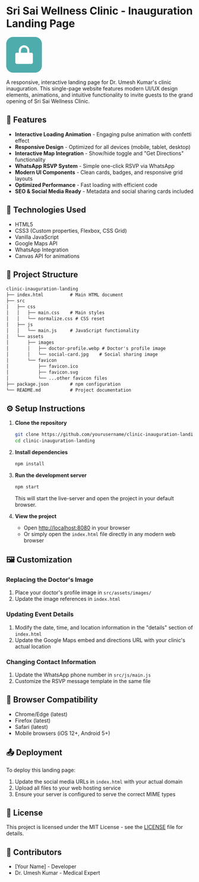# Sri Sai Wellness Clinic - Inauguration Landing Page

![Clinic Logo](src/assets/favicon/favicon-96x96.png)

A responsive, interactive landing page for Dr. Umesh Kumar's clinic inauguration. This single-page website features modern UI/UX design elements, animations, and intuitive functionality to invite guests to the grand opening of Sri Sai Wellness Clinic.

## 🌟 Features

- **Interactive Loading Animation** - Engaging pulse animation with confetti effect
- **Responsive Design** - Optimized for all devices (mobile, tablet, desktop)
- **Interactive Map Integration** - Show/hide toggle and "Get Directions" functionality
- **WhatsApp RSVP System** - Simple one-click RSVP via WhatsApp
- **Modern UI Components** - Clean cards, badges, and responsive grid layouts
- **Optimized Performance** - Fast loading with efficient code
- **SEO & Social Media Ready** - Metadata and social sharing cards included

## 🚀 Technologies Used

- HTML5
- CSS3 (Custom properties, Flexbox, CSS Grid)
- Vanilla JavaScript
- Google Maps API
- WhatsApp Integration
- Canvas API for animations

## 📁 Project Structure

```
clinic-inauguration-landing
├── index.html          # Main HTML document
├── src
│   ├── css
│   │   ├── main.css    # Main styles
│   │   └── normalize.css # CSS reset
│   ├── js
│   │   └── main.js     # JavaScript functionality
│   └── assets
│       ├── images
│       │   ├── doctor-profile.webp # Doctor's profile image
│       │   └── social-card.jpg    # Social sharing image
│       └── favicon
│           ├── favicon.ico
│           ├── favicon.svg
│           └── ...other favicon files
├── package.json        # npm configuration
└── README.md           # Project documentation
```

## ⚙️ Setup Instructions

1. **Clone the repository**
   ```bash
   git clone https://github.com/yourusername/clinic-inauguration-landing.git
   cd clinic-inauguration-landing
   ```

2. **Install dependencies**
   ```bash
   npm install
   ```

3. **Run the development server**
   ```bash
   npm start
   ```
   This will start the live-server and open the project in your default browser.

4. **View the project**
   - Open [http://localhost:8080](http://localhost:8080) in your browser
   - Or simply open the `index.html` file directly in any modern web browser

## 🖼️ Customization

### Replacing the Doctor's Image
1. Place your doctor's profile image in `src/assets/images/`
2. Update the image references in `index.html`

### Updating Event Details
1. Modify the date, time, and location information in the "details" section of `index.html`
2. Update the Google Maps embed and directions URL with your clinic's actual location

### Changing Contact Information
1. Update the WhatsApp phone number in `src/js/main.js`
2. Customize the RSVP message template in the same file

## 📱 Browser Compatibility

- Chrome/Edge (latest)
- Firefox (latest)
- Safari (latest)
- Mobile browsers (iOS 12+, Android 5+)

## 📤 Deployment

To deploy this landing page:

1. Update the social media URLs in `index.html` with your actual domain
2. Upload all files to your web hosting service
3. Ensure your server is configured to serve the correct MIME types

## 📝 License

This project is licensed under the MIT License - see the [LICENSE](LICENSE) file for details.

## 👥 Contributors

- [Your Name] - Developer
- Dr. Umesh Kumar - Medical Expert